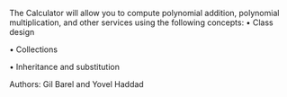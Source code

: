 The Calculator will allow you to compute polynomial addition, polynomial multiplication, and other services using the following concepts:
• Class design

• Collections

• Inheritance and substitution


Authors: Gil Barel and Yovel Haddad
 
 
